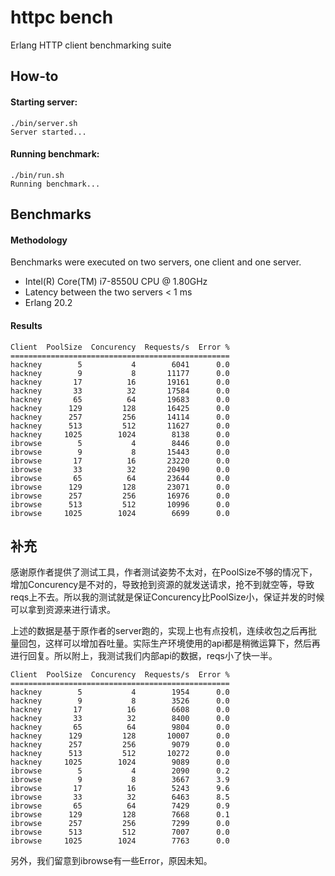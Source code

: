 # httpc bench
Erlang HTTP client benchmarking suite

## How-to
#### Starting  server:

```
./bin/server.sh
Server started...
```

#### Running benchmark:

```
./bin/run.sh
Running benchmark...
```

## Benchmarks

#### Methodology

Benchmarks were executed on two servers, one client and one server.

-  Intel(R) Core(TM) i7-8550U CPU @ 1.80GHz
- Latency between the two servers < 1 ms
- Erlang 20.2

#### Results

```
Client  PoolSize  Concurency  Requests/s  Error %
=================================================
hackney        5           4        6041      0.0
hackney        9           8       11177      0.0
hackney       17          16       19161      0.0
hackney       33          32       17584      0.0
hackney       65          64       19683      0.0
hackney      129         128       16425      0.0
hackney      257         256       14114      0.0
hackney      513         512       11627      0.0
hackney     1025        1024        8138      0.0
ibrowse        5           4        8446      0.0
ibrowse        9           8       15443      0.0
ibrowse       17          16       23220      0.0
ibrowse       33          32       20490      0.0
ibrowse       65          64       23644      0.0
ibrowse      129         128       23071      0.0
ibrowse      257         256       16976      0.0
ibrowse      513         512       10996      0.0
ibrowse     1025        1024        6699      0.0
```



## 补充

感谢原作者提供了测试工具，作者测试姿势不太对，在PoolSize不够的情况下，增加Concurency是不对的，导致抢到资源的就发送请求，抢不到就空等，导致reqs上不去。所以我的测试就是保证Concurency比PoolSize小，保证并发的时候可以拿到资源来进行请求。



上述的数据是基于原作者的server跑的，实现上也有点投机，连续收包之后再批量回包，这样可以增加吞吐量。实际生产环境使用的api都是稍微运算下，然后再进行回复。所以附上，我测试我们内部api的数据，reqs小了快一半。



```
Client  PoolSize  Concurency  Requests/s  Error %
=================================================
hackney        5           4        1954      0.0
hackney        9           8        3526      0.0
hackney       17          16        6608      0.0
hackney       33          32        8400      0.0
hackney       65          64        9804      0.0
hackney      129         128       10007      0.0
hackney      257         256        9079      0.0
hackney      513         512       10272      0.0
hackney     1025        1024        9089      0.0
ibrowse        5           4        2090      0.2
ibrowse        9           8        3667      3.9
ibrowse       17          16        5243      9.6
ibrowse       33          32        6463      8.5
ibrowse       65          64        7429      0.9
ibrowse      129         128        7668      0.1
ibrowse      257         256        7299      0.0
ibrowse      513         512        7007      0.0
ibrowse     1025        1024        7763      0.0

```



另外，我们留意到ibrowse有一些Error，原因未知。